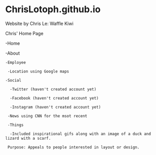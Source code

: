 # ChrisLotoph.github.io
Website by Chris Le: Waffle Kiwi

Chris' Home Page

  -Home
  
  -About
  
    -Employee
    
     -Location using Google maps
     
    -Social
    
      -Twitter (haven't created account yet)
      
      -Facebook (haven't created account yet)
      
      -Instagram (haven't created account yet)
      
     -News using CNN for the msot recent
     
     -Things
     
      -Included inspirational gifs along with an image of a duck and lizard with a scarf.
     
     Purpose: Appeals to people interested in layout or design.
